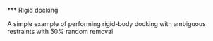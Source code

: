 *** Rigid docking 

A simple example of performing rigid-body docking with ambiguous restraints with 50% random removal

